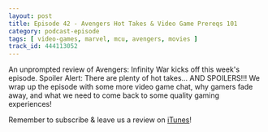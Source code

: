 ```yaml
---
layout: post
title: Episode 42 - Avengers Hot Takes & Video Game Prereqs 101
category: podcast-episode
tags: [ video-games, marvel, mcu, avengers, movies ]
track_id: 444113052
---
```


An unprompted review of Avengers: Infinity War kicks off this week's episode.  Spoiler Alert: There are plenty of hot takes... AND SPOILERS!!!  We wrap up the episode with some more video game chat, why gamers fade away, and what we need to come back to some quality gaming experiences!

Remember to subscribe & leave us a review on [iTunes](https://itunes.apple.com/us/podcast/the-rick-don-show/id1229942938)!
